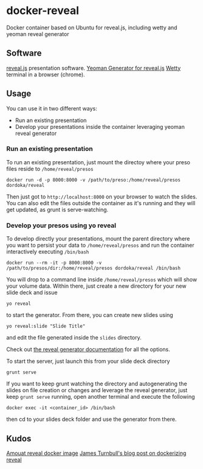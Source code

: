 # docker-reveal
Docker container based on Ubuntu for reveal.js, including wetty and yeoman reveal generator 

## Software
[reveal.js](http://lab.hakim.se/reveal-js/#/) presentation software.
[Yeoman Generator for reveal.js](https://github.com/slara/generator-reveal)
[Wetty](https://github.com/krishnasrinivas/wetty) terminal in a browser (chrome).

## Usage
You can use it in two different ways:

- Run an existing presentation
- Develop your presentations inside the container leveraging yeoman reveal generator

### Run an existing presentation
To run an existing presentation, just mount the directoy where your preso files reside to `/home/reveal/presos`

    docker run -d -p 8000:8000 -v /path/to/preso:/home/reveal/presos dordoka/reveal

Then just got to `http://localhost:8000` on your browser to watch the slides. You can also edit the files outside the container as it's running and they will get updated, as grunt is serve-watching.

### Develop your presos using yo reveal
To develop directly your presentations, mount the parent directory where you want to persist your data to `/home/reveal/presos` and run the container interactively executing `/bin/bash`

```docker run --rm -it -p 8000:8000 -v /path/to/presos/dir:/home/reveal/presos dordoka/reveal /bin/bash```

You will drop to a command line inside `/home/reveal/presos` which will show your volume data. Within there, just create a new directory for your new slide deck and issue

```yo reveal```

to start the generator. From there, you can create new slides using

```yo reveal:slide "Slide Title"```

and edit the file generated inside the ```slides``` directory.

Check out [the reveal generator documentation](https://github.com/slara/generator-reveal) for all the options.

To start the server, just launch this from your slide deck directory

```grunt serve```

If you want to keep grunt watching the directory and autogenerating the slides on file creation or changes and leverage the reveal generator, just keep `grunt serve` running, open another terminal and execute the following

```docker exec -it <container_id> /bin/bash```

then cd to your slides deck folder and use the generator from there.

## Kudos
[Amouat reveal docker image](https://github.com/amouat/revealjs-docker)
[James Turnbull's blog post on dockerizing reveal](http://kartar.net/2014/05/presenting-with-docker/)
